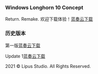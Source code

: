 ### Windows Longhorn 10 Concept
Return. Remake. 
欢迎下载体验！[蓝奏云下载](https://wwx.lanzoui.com/iK62xg1iwkhd)

### 历史版本
第一版[蓝奏云下载](https://wwx.lanzoui.com/isHJUeuny3e)






Update 1[蓝奏云下载](https://wwx.lanzoui.com/iCkmlewkbzc)


























































2021 © Lipus Studio. All Rights Reserved.
